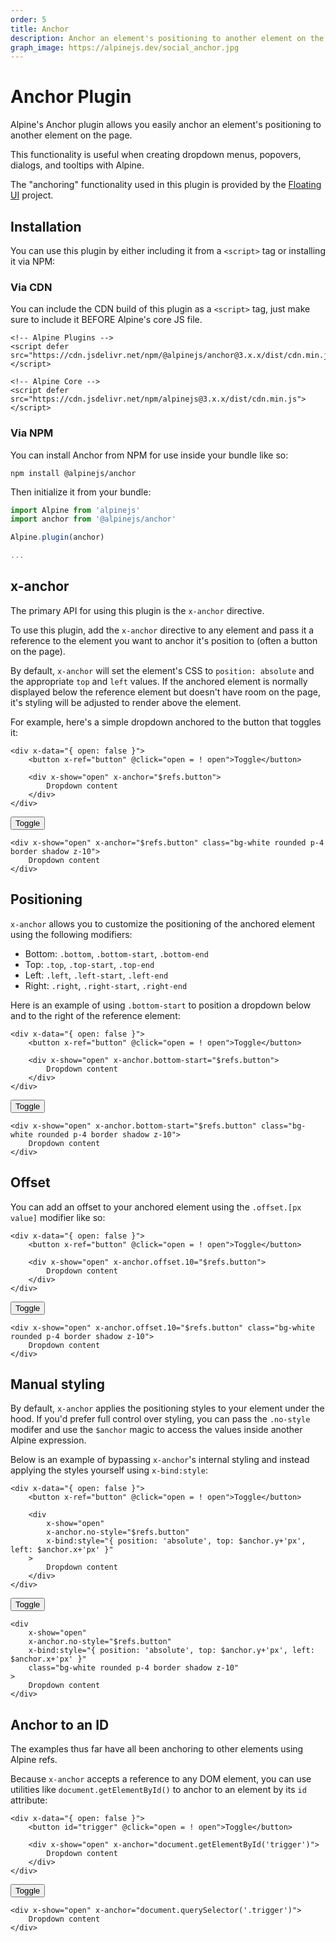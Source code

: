 ```yaml
---
order: 5
title: Anchor
description: Anchor an element's positioning to another element on the pageg
graph_image: https://alpinejs.dev/social_anchor.jpg
---
```


# Anchor Plugin

Alpine's Anchor plugin allows you easily anchor an element's positioning to another element on the page.

This functionality is useful when creating dropdown menus, popovers, dialogs, and tooltips with Alpine.

The "anchoring" functionality used in this plugin is provided by the [Floating UI](https://floating-ui.com/) project.

<a name="installation"></a>
## Installation

You can use this plugin by either including it from a `<script>` tag or installing it via NPM:

### Via CDN

You can include the CDN build of this plugin as a `<script>` tag, just make sure to include it BEFORE Alpine's core JS file.

```alpine
<!-- Alpine Plugins -->
<script defer src="https://cdn.jsdelivr.net/npm/@alpinejs/anchor@3.x.x/dist/cdn.min.js"></script>

<!-- Alpine Core -->
<script defer src="https://cdn.jsdelivr.net/npm/alpinejs@3.x.x/dist/cdn.min.js"></script>
```

### Via NPM

You can install Anchor from NPM for use inside your bundle like so:

```shell
npm install @alpinejs/anchor
```

Then initialize it from your bundle:

```js
import Alpine from 'alpinejs'
import anchor from '@alpinejs/anchor'

Alpine.plugin(anchor)

...
```

<a name="x-anchor"></a>
## x-anchor

The primary API for using this plugin is the `x-anchor` directive.

To use this plugin, add the `x-anchor` directive to any element and pass it a reference to the element you want to anchor it's position to (often a button on the page).

By default, `x-anchor` will set the element's CSS to `position: absolute` and the appropriate `top` and `left` values. If the anchored element is normally displayed below the reference element but doesn't have room on the page, it's styling will be adjusted to render above the element.

For example, here's a simple dropdown anchored to the button that toggles it:

```alpine
<div x-data="{ open: false }">
    <button x-ref="button" @click="open = ! open">Toggle</button>

    <div x-show="open" x-anchor="$refs.button">
        Dropdown content
    </div>
</div>
```

<!-- START_VERBATIM -->
<div x-data="{ open: false }" class="demo overflow-hidden">
    <div class="flex justify-center">
        <button x-ref="button" @click="open = ! open">Toggle</button>
    </div>

    <div x-show="open" x-anchor="$refs.button" class="bg-white rounded p-4 border shadow z-10">
        Dropdown content
    </div>
</div>
<!-- END_VERBATIM -->

<a name="positioning"></a>
## Positioning

`x-anchor` allows you to customize the positioning of the anchored element using the following modifiers:

* Bottom: `.bottom`, `.bottom-start`, `.bottom-end`
* Top: `.top`, `.top-start`, `.top-end`
* Left: `.left`, `.left-start`, `.left-end`
* Right: `.right`, `.right-start`, `.right-end`

Here is an example of using `.bottom-start` to position a dropdown below and to the right of the reference element:

```alpine
<div x-data="{ open: false }">
    <button x-ref="button" @click="open = ! open">Toggle</button>

    <div x-show="open" x-anchor.bottom-start="$refs.button">
        Dropdown content
    </div>
</div>
```

<!-- START_VERBATIM -->
<div x-data="{ open: false }" class="demo overflow-hidden">
    <div class="flex justify-center">
        <button x-ref="button" @click="open = ! open">Toggle</button>
    </div>

    <div x-show="open" x-anchor.bottom-start="$refs.button" class="bg-white rounded p-4 border shadow z-10">
        Dropdown content
    </div>
</div>
<!-- END_VERBATIM -->

<a name="offset"></a>
## Offset

You can add an offset to your anchored element using the `.offset.[px value]` modifier like so:

```alpine
<div x-data="{ open: false }">
    <button x-ref="button" @click="open = ! open">Toggle</button>

    <div x-show="open" x-anchor.offset.10="$refs.button">
        Dropdown content
    </div>
</div>
```

<!-- START_VERBATIM -->
<div x-data="{ open: false }" class="demo overflow-hidden">
    <div class="flex justify-center">
        <button x-ref="button" @click="open = ! open">Toggle</button>
    </div>

    <div x-show="open" x-anchor.offset.10="$refs.button" class="bg-white rounded p-4 border shadow z-10">
        Dropdown content
    </div>
</div>
<!-- END_VERBATIM -->

<a name="manual-styling"></a>
## Manual styling

By default, `x-anchor` applies the positioning styles to your element under the hood. If you'd prefer full control over styling, you can pass the `.no-style` modifer and use the `$anchor` magic to access the values inside another Alpine expression.

Below is an example of bypassing `x-anchor`'s internal styling and instead applying the styles yourself using `x-bind:style`:

```alpine
<div x-data="{ open: false }">
    <button x-ref="button" @click="open = ! open">Toggle</button>

    <div
        x-show="open"
        x-anchor.no-style="$refs.button"
        x-bind:style="{ position: 'absolute', top: $anchor.y+'px', left: $anchor.x+'px' }"
    >
        Dropdown content
    </div>
</div>
```

<!-- START_VERBATIM -->
<div x-data="{ open: false }" class="demo overflow-hidden">
    <div class="flex justify-center">
        <button x-ref="button" @click="open = ! open">Toggle</button>
    </div>

    <div
        x-show="open"
        x-anchor.no-style="$refs.button"
        x-bind:style="{ position: 'absolute', top: $anchor.y+'px', left: $anchor.x+'px' }"
        class="bg-white rounded p-4 border shadow z-10"
    >
        Dropdown content
    </div>
</div>
<!-- END_VERBATIM -->

<a name="from-id"></a>
## Anchor to an ID

The examples thus far have all been anchoring to other elements using Alpine refs.

Because `x-anchor` accepts a reference to any DOM element, you can use utilities like `document.getElementById()` to anchor to an element by its `id` attribute:

```alpine
<div x-data="{ open: false }">
    <button id="trigger" @click="open = ! open">Toggle</button>

    <div x-show="open" x-anchor="document.getElementById('trigger')">
        Dropdown content
    </div>
</div>
```

<!-- START_VERBATIM -->
<div x-data="{ open: false }" class="demo overflow-hidden">
    <div class="flex justify-center">
        <button class="trigger" @click="open = ! open">Toggle</button>
    </div>


    <div x-show="open" x-anchor="document.querySelector('.trigger')">
        Dropdown content
    </div>
</div>
<!-- END_VERBATIM -->

